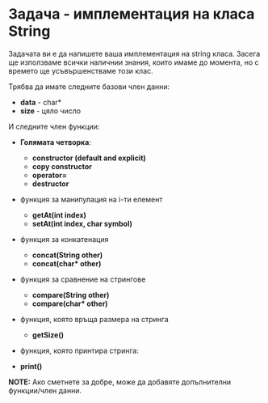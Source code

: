 # Задача - имплементация на класа String

Задачата ви е да напишете ваша имплементация на string класа. Засега ще използваме всички наличнии знания, които имаме до момента, но с времето ще усъвършенстваме този клас.

Трябва да имате следните базови член данни:

- **data** - char*
- **size** - цяло число

И следните член функции:

- **Голямата четворка**:

  * **constructor (default and explicit)**
  * **copy constructor**
  * **operator=**
  * **destructor**

- функция за манипулация на i-ти елемент
  * **getAt(int index)**
  * **setAt(int index, char symbol)**

- функция за конкатенация
  * **concat(String other)**
  * **concat(char\* other)**
  
- функция за сравнение на стрингове
  * **compare(String other)**
  * **compare(char\* other)**

- функция, която връща размера на стринга
  * **getSize()**
 
 - функция, която принтира стринга:
  * **print()**
 
 **NOTE:** Ако сметнете за добре, може да добавяте допълнителни функции/член данни.
